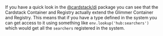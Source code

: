 If you have a quick look in the [@cardstack/di](https://github.com/cardstack/cardstack/tree/master/packages/di) package you can see that the Cardstack Container and Registry actually extend the Glimmer Container and Registry. This means that if you have a type defined in the system you can get access to it using something like `env.lookup('hub:searchers')` which would get all the `searchers` registered in the system.

